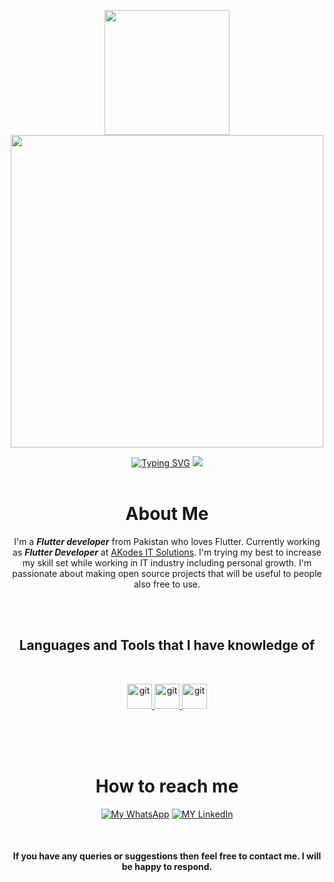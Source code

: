 <p align="center">
   <a href="https://github.com/areebrajwana">
     <img src="https://user-images.githubusercontent.com/65187002/172940773-7ef23b63-3356-4634-9e52-34f2676e2854.png" width="200">
    <img src="https://user-images.githubusercontent.com/65187002/172941149-31258408-bfc3-496a-8a58-e34794b21813.png" width="500">
    </p>

<div align="center">
<a href="https://git.io/typing-svg"><img src="https://readme-typing-svg.herokuapp.com?font=Fira+Code&pause=1000&color=F7E511&width=435&lines=This+is+Areeb+Ahmed+Rajwana.;I'm+Flutter+Developer.;Welcome+to+my+Github." alt="Typing SVG" /></a>
        
<img src = "https://streak-stats.demolab.com?user=areebrajwana&theme=dark"/>


<br>
<br>

# About Me
  I'm a ***Flutter developer*** from Pakistan who loves Flutter.
  Currently working as ***Flutter Developer*** at [AKodes IT Solutions](https://www.akodes.com/).
  I'm trying my best to increase my skill set while working in IT industry including personal growth.
  I'm passionate about making open source projects that will be useful to people also free to use.


<br>
<br>


<h2 align="center">Languages and Tools that I have knowledge of</h2>
<br>

<p align="center"> 

<a href="https://flutter.dev/" 
target="_blank" rel="noreferrer"> <img src="https://www.vectorlogo.zone/logos/flutterio/flutterio-icon.svg" alt="git" width="40" height="40"/> </a>
<a href="https://dart.dev/" 
target="_blank" rel="noreferrer"> <img src="https://www.vectorlogo.zone/logos/dartlang/dartlang-icon.svg" alt="git" width="40" height="40"/> </a>
<a href="https://git-scm.com/" 
target="_blank" rel="noreferrer"> <img src="https://www.vectorlogo.zone/logos/git-scm/git-scm-icon.svg" alt="git" width="40" height="40"/> </a>

</p>


<br>
<br>
<br>

# How to reach me
[![My WhatsApp](https://img.shields.io/badge/WhatsApp-25D366?style=for-the-badge&logo=whatsapp&logoColor=white)](https://wa.me/9230471112243)
[![MY LinkedIn](https://img.shields.io/badge/LinkedIn-0077B5?style=for-the-badge&logo=linkedin&logoColor=white)](https://www.linkedin.com/in/areebrajwana/) 

<br>

#### If you have any queries or suggestions then feel free to contact me. I will be happy to respond. 
<br>
